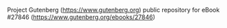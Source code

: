 Project Gutenberg (https://www.gutenberg.org) public repository for eBook #27846 (https://www.gutenberg.org/ebooks/27846)
